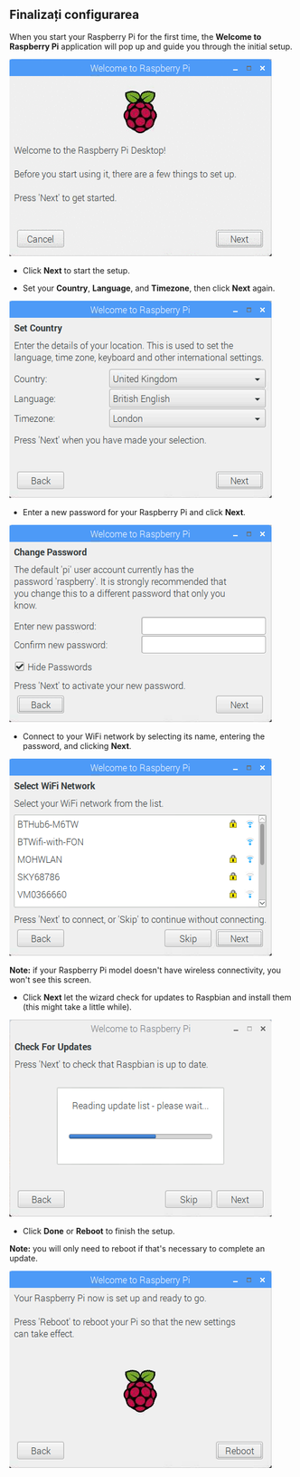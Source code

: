 ## Finalizați configurarea

When you start your Raspberry Pi for the first time, the **Welcome to Raspberry Pi** application will pop up and guide you through the initial setup.

![pi wizard](images/piwiz.gif)

+ Click **Next** to start the setup.

+ Set your **Country**, **Language**, and **Timezone**, then click **Next** again.

![pi wizard country](images/piwiz2.PNG)

+ Enter a new password for your Raspberry Pi and click **Next**.

![pi wizard password](images/piwiz3.PNG)

+ Connect to your WiFi network by selecting its name, entering the password, and clicking **Next**.

![pi wizard wifi](images/piwiz4.PNG)

**Note:** if your Raspberry Pi model doesn't have wireless connectivity, you won't see this screen.

+ Click **Next** let the wizard check for updates to Raspbian and install them (this might take a little while).

![pi wizard updating](images/piwiz6.PNG)

+ Click **Done** or **Reboot** to finish the setup.

**Note:** you will only need to reboot if that's necessary to complete an update.

![pi wizard complete](images/piwiz7.PNG)